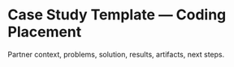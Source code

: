 # Case Study Template — Coding Placement
Partner context, problems, solution, results, artifacts, next steps.
